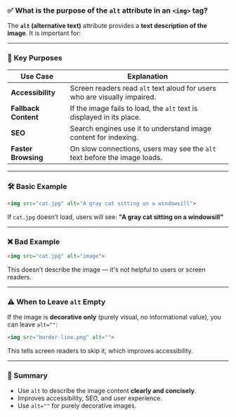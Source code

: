 ### ✅ What is the purpose of the `alt` attribute in an `<img>` tag?

The **`alt` (alternative text)** attribute provides a **text description of the image**. It is important for:

---

### 🧩 Key Purposes

| Use Case             | Explanation                                                               |
| -------------------- | ------------------------------------------------------------------------- |
| **Accessibility**    | Screen readers read `alt` text aloud for users who are visually impaired. |
| **Fallback Content** | If the image fails to load, the `alt` text is displayed in its place.     |
| **SEO**              | Search engines use it to understand image content for indexing.           |
| **Faster Browsing**  | On slow connections, users may see the `alt` text before the image loads. |

---

### 🛠 Basic Example

```html
<img src="cat.jpg" alt="A gray cat sitting on a windowsill">
```

If `cat.jpg` doesn’t load, users will see:
**"A gray cat sitting on a windowsill"**

---

### ❌ Bad Example

```html
<img src="cat.jpg" alt="image">
```

This doesn’t describe the image — it's not helpful to users or screen readers.

---

### ⚠️ When to Leave `alt` Empty

If the image is **decorative only** (purely visual, no informational value), you can leave `alt=""`:

```html
<img src="border-line.png" alt="">
```

This tells screen readers to skip it, which improves accessibility.

---

### 🧾 Summary

* Use `alt` to describe the image content **clearly and concisely**.
* Improves accessibility, SEO, and user experience.
* Use `alt=""` for purely decorative images.